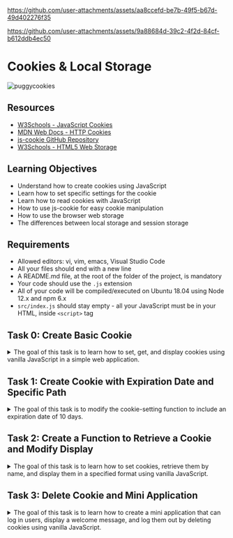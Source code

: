 
https://github.com/user-attachments/assets/aa8ccefd-be7b-49f5-b67d-49d402276f35

https://github.com/user-attachments/assets/9a88684d-39c2-4f2d-84cf-b612ddb4ec50
# Cookies & Local Storage


![puggycookies](https://github.com/user-attachments/assets/e2a1fc2a-da7b-45a4-b5d5-a0a2063c5620)



## Resources
- [W3Schools - JavaScript Cookies](https://www.w3schools.com/js/js_cookies.asp)
- [MDN Web Docs - HTTP Cookies](https://developer.mozilla.org/en-US/docs/Web/HTTP/Cookies)
- [js-cookie GitHub Repository](https://github.com/js-cookie/js-cookie)
- [W3Schools - HTML5 Web Storage](https://www.w3schools.com/html/html5_webstorage.asp)

## Learning Objectives
- Understand how to create cookies using JavaScript
- Learn how to set specific settings for the cookie
- Learn how to read cookies with JavaScript
- How to use js-cookie for easy cookie manipulation
- How to use the browser web storage
- The differences between local storage and session storage

## Requirements
- Allowed editors: vi, vim, emacs, Visual Studio Code
- All your files should end with a new line
- A README.md file, at the root of the folder of the project, is mandatory
- Your code should use the `.js` extension
- All of your code will be compiled/executed on Ubuntu 18.04 using Node 12.x and npm 6.x
- `src/index.js` should stay empty - all your JavaScript must be in your HTML, inside `<script>` tag

## Task 0: Create Basic Cookie
<details>
<summary>
The goal of this task is to learn how to set, get, and display cookies using vanilla JavaScript in a simple web application.</summary>

### Task Details
 
   - **Install your development environment:**
     - Install `webpack-dev-server` by running `npm install webpack-dev-server --save-dev` (if you have some errors of missing dependencies, install these packages: `npm i -D webpack` and `npm i -D webpack-cli`)
     - Create an empty file `src/index.js`
     - Run your server with `node_modules/.bin/webpack-dev-server`
   - **In a file `0-index.html`, create a basic HTML template:**
     - Add two text inputs, with the id `firstname` and `email`
     - Add one button with the text “Log me in” that will call the function `setCookies`
     - Add one button with the text “Show the cookies” that will call the function `showCookies`
   - **Create a function `setCookies`:**
     - It should set the cookie `firstname` with the value in the firstname input
     - It should set the cookie `email` with the value in the email input
   - **Create a function `showCookies`:**
     - It should create a DOM element `p`
     - It should set the inner HTML with `Cookies:` and the value of the cookie
     - It should append the paragraph at the bottom of the page

### Installation

1. **Set up your development environment**:
    - Ensure you have Node.js installed. 
    - Install `webpack-dev-server` by running:
      ```bash
      npm install webpack-dev-server --save-dev
      ```
    - If you encounter any errors of missing dependencies, run:
      ```bash
      npm i -D webpack
      npm i -D webpack-cli
      ```
    - Create an empty file `src/index.js`:
     
    - Create a `webpack.config.js` file in the root directory with the following content:
      ```javascript
      const path = require('path');

      module.exports = {
        entry: './src/index.js',
        output: {
          filename: 'main.js',
          path: path.resolve(__dirname, 'dist'),
        },
        mode: 'development',
        devServer: {
          static: {
            directory: __dirname,  // Serve from the root directory
          },
          port: 8080,
        },
      };
      ```

2. **Run your server**:
    - Start the webpack-dev-server:
      ```bash
      npm start
      ```

### Implementation

1. **0-index.html**:
   In the root directory:

   ```html
   <!DOCTYPE html>
   <html lang="en">
   <head>
       <meta charset="UTF-8">
       <meta name="viewport" content="width=device-width, initial-scale=1.0">
       <title>0-index.html</title>
       <style>
           body {
               margin: 20px;
               font-family: "Times New Roman", Times, serif;
               font-weight: bold;
           }
           h1, h2 {
               margin-bottom: 10px;
           }
           input {
               margin-right: 10px;
               padding: 5px;
               border: 1px solid gray;
           }
           button {
               padding: 5px 10px;
               background-color: white;
               border: 1px solid gray;
               border-radius: 5px;
               color: black;
               cursor: pointer;
               font-weight: bold;
               box-shadow: 2px 2px 5px rgba(0, 0, 0, 0.1);
           }
           button:hover {
               background-color: #f0f0f0;
           }
       </style>
   </head>
   <body>
       <h1>Login to the website</h1>
       <input type="text" id="firstname" placeholder="Firstname">
       <input type="email" id="email" placeholder="Email">
       <button onclick="setCookies()">Log me in</button>
       
       <h2>Cookies</h2>
       <button onclick="showCookies()">Show the cookies</button>

       <script>
           function setCookies() {
               const firstname = document.getElementById('firstname').value;
               const email = document.getElementById('email').value;
               document.cookie = `firstname=${firstname};path=/`;
               document.cookie = `email=${email};path=/`;
           }

           function showCookies() {
               const cookies = document.cookie.split('; ').reduce((acc, cookie) => {
                   const [name, value] = cookie.split('=');
                   acc[name] = value;
                   return acc;
               }, {});

               const p = document.createElement('p');
               p.innerHTML = `Cookies: ${JSON.stringify(cookies)}`;
               document.body.appendChild(p);
           }
       </script>
   </body>
   </html>
   ```

### Explanation

#### Installation Explanation

1. **Node.js and npm**: These are essential tools for JavaScript development, providing a runtime environment and package management.
2. **webpack-dev-server**: This is a development server that provides live reloading for your web application, making development faster and easier.
3. **`src/index.js`**: This is the entry point for webpack, but it remains empty for this project as all JavaScript is included directly in the HTML file.
4. **`webpack.config.js`**: This configuration file tells webpack how to bundle your application and where to serve the content from. The `devServer` section specifies that content should be served from the root directory and sets the port to 8080.

#### HTML and JavaScript Explanation

- **HTML Structure**: The HTML file creates a simple form with input fields for `firstname` and `email`, and buttons to set and display cookies.
- **CSS Styling**: Basic styling is applied to ensure the page looks like the provided example
- **JavaScript Functions**:
  - `setCookies()`: This function reads the values from the input fields and sets them as cookies.
  - `showCookies()`: This function reads the cookies, formats them as a JSON string, and displays them in a new paragraph element.

### Usage

1. **Start the development server**:
   ```bash
   npm start
   ```

2. **Open the browser**:
   Navigate to `http://localhost:8080/0-index.html`.

3. **Test the functionality**:
   - Enter values into the `Firstname` and `Email` input fields.
   - Click the “Log me in” button to set the cookies.
   - Click the “Show the cookies” button to display the cookies on the page.

![Screenshot 2024-07-12 171613](https://github.com/user-attachments/assets/0be00050-dbf2-492b-b435-b281db091f57)


</details>

## Task 1: Create Cookie with Expiration Date and Specific Path

<details>
<summary>The goal of this task is to modify the cookie-setting function to include an expiration date of 10 days.</summary>

### Task Details
   - **Reuse the code from the previous task**
   - **Modify the way you are setting cookies to expire in 10 days**
   - **Requirements**:
     - Access your code with `http://localhost:8080/1-index.html`
     - Use vanilla JavaScript to complete the task

### Implementation

1. **1-index.html**:

   In the root directory:

    ```html
   <!DOCTYPE html>
   <html lang="en">
   <head>
       <meta charset="UTF-8">
       <meta name="viewport" content="width=device-width, initial-scale=1.0">
       <title>1-index.html</title>
       <style>
           body {
               margin: 20px;
               font-family: "Times New Roman", Times, serif;
               font-weight: bold;
           }
           h1, h2 {
               margin-bottom: 10px;
           }
           input {
               margin-right: 10px;
               padding: 5px;
               border: 1px solid gray;
           }
           button {
               padding: 5px 10px;
               background-color: white;
               border: 1px solid gray;
               border-radius: 5px;
               color: black;
               cursor: pointer;
               font-weight: bold;
               box-shadow: 2px 2px 5px rgba(0, 0, 0, 0.1);
           }
           button:hover {
               background-color: #f0f0f0;
           }
       </style>
   </head>
   <body>
       <h1>Login to the website</h1>
       <input type="text" id="firstname" placeholder="Firstname">
       <input type="email" id="email" placeholder="Email">
       <button onclick="setCookies()">Log me in</button>
       
       <h2>Cookies</h2>
       <button onclick="showCookies()">Show the cookies</button>

       <script>
           function setCookies() {
               const firstname = document.getElementById('firstname').value;
               const email = document.getElementById('email').value;
               
               const expirationDate = new Date();
               expirationDate.setTime(expirationDate.getTime() + (10 * 24 * 60 * 60 * 1000)); // 10 days in milliseconds
               const expires = "expires=" + expirationDate.toUTCString();
               
               document.cookie = `firstname=${firstname};${expires};path=/`;
               document.cookie = `email=${email};${expires};path=/`;
           }
           function showCookies() {
               const cookies = document.cookie.split('; ').reduce((acc, cookie) => {
                   const [name, value] = cookie.split('=');
                   acc[name] = value;
                   return acc;
               }, {});

               const p = document.createElement('p');
               p.innerHTML = `Cookies: ${JSON.stringify(cookies)}`;
               document.body.appendChild(p);
           }
       </script>
   </body>
   </html>

### Explanation

- **Expiration Date**: We added code to set the cookies to expire in 10 days.
  - `const expirationDate = new Date();`: Creates a new Date object representing the current date and time.
  - `expirationDate.setTime(expirationDate.getTime() + (10 * 24 * 60 * 60 * 1000));`: Adds 10 days (in milliseconds) to the current time.
  - `const expires = "expires=" + expirationDate.toUTCString();`: Converts the date to a UTC string suitable for setting in a cookie.

### Viewing and Testing Cookies

To verify the expiration date of the cookies, you can check the cookies using your browser's developer tools.

1. **Open your browser's developer tools**:
   - Right-click on the page and select "Inspect" or press `F12`.
   - Navigate to the "Application" tab.
   - Under "Storage", click on "Cookies".
   - Select the URL of your current site.

You should see a list of cookies set by your site, including their names, values, and expiration dates.

### Usage

1. **Start the development server:**
   ```bash
   npm start
   ```
2. **Open your browser** to `http://localhost:8080/1-index.html` and test the functionality:
   - Enter values into the `Firstname` and `Email` input fields.
   - Click the “Log me in” button to set the cookies.
   - Click the “Show the cookies” button to display the cookies on the page.
   - Check the expiration date of the cookies in the browser's developer tools.

![Screenshot 2024-07-12 180149](https://github.com/user-attachments/assets/71ea9638-cb79-4ec9-985c-99396efd37c5)

The screenshot from `http://localhost:8080/1-index.html` shows that the expiration date for the cookies is `2024-07-22T22:57:11.000Z`, which is 10 days from the date when the cookies were generated.

</details>


## Task 2: Create a Function to Retrieve a Cookie and Modify Display

<details>
<summary>The goal of this task is to learn how to set cookies, retrieve them by name, and display them in a specified format using vanilla JavaScript.</summary>

### Task Details
Create a function to retrieve a cookie and modify display
   - **Reuse the code from the previous task**
   - **Create a function `getCookie`:**
     - It accepts `name` as an argument
     - It should return the value of the cookie with the name passed in the argument
     - If the cookie does not exist, it should return an empty string
   - **Modify the function `showCookies`:**
     - It should display the paragraph `Email: EMAIL - Firstname: FIRSTNAME`
   - **Requirements**:
     - Access your code with `http://localhost:8080/2-index.html`
     - Use vanilla JavaScript to complete the task

### Implementation

 `2-index.html`:

   ```html
   <!DOCTYPE html>
   <html lang="en">
   <head>
       <meta charset="UTF-8">
       <meta name="viewport" content="width=device-width, initial-scale=1.0">
       <title>2-index.html</title>
       <style>
           body {
               margin: 20px;
               font-family: "Times New Roman", Times, serif;
               font-weight: bold;
           }
           h1, h2 {
               margin-bottom: 10px;
           }
           input {
               margin-right: 10px;
               padding: 5px;
               border: 1px solid gray;
           }
           button {
               padding: 5px 10px;
               background-color: white;
               border: 1px solid gray;
               border-radius: 5px;
               color: black;
               cursor: pointer;
               font-weight: bold;
               box-shadow: 2px 2px 5px rgba(0, 0, 0, 0.1);
           }
           button:hover {
               background-color: #f0f0f0;
           }
       </style>
   </head>
   <body>
       <h1>Login to the website</h1>
       <input type="text" id="firstname" placeholder="Firstname">
       <input type="email" id="email" placeholder="Email">
       <button onclick="setCookies()">Log me in</button>
       
       <h2>Cookies</h2>
       <button onclick="showCookies()">Show the cookies</button>

       <script>
           function setCookies() {
               const firstname = document.getElementById('firstname').value;
               const email = document.getElementById('email').value;
               
               const expirationDate = new Date();
               expirationDate.setTime(expirationDate.getTime() + (10 * 24 * 60 * 60 * 1000)); // 10 days in milliseconds
               const expires = "expires=" + expirationDate.toUTCString();
               
               document.cookie = `firstname=${firstname};${expires};path=/`;
               document.cookie = `email=${email};${expires};path=/`;
           }

           function getCookie(name) {
               const cookies = document.cookie.split('; ');
               for (let cookie of cookies) {
                   const [cookieName, cookieValue] = cookie.split('=');
                   if (cookieName === name) {
                       return cookieValue;
                   }
               }
               return '';
           }

           function showCookies() {
               const firstname = getCookie('firstname');
               const email = getCookie('email');

               const p = document.createElement('p');
               p.innerHTML = `Email: ${email} - Firstname: ${firstname}`;
               document.body.appendChild(p);
           }
       </script>
   </body>
   </html>
   ```

### Explanation

- **`getCookie(name)`**: This function accepts a cookie name as an argument and returns the value of the cookie with the specified name. If the cookie does not exist, it returns an empty string.
  - `const cookies = document.cookie.split('; ');`: Splits the document cookies into an array.
  - `for (let cookie of cookies)`: Loops through each cookie.
  - `const [cookieName, cookieValue] = cookie.split('=');`: Splits each cookie into its name and value.
  - `if (cookieName === name) { return cookieValue; }`: Checks if the cookie name matches the provided name and returns the value.
  - `return '';`: Returns an empty string if the cookie does not exist.
  
- **Modified `showCookies()`**:
  - Retrieves the `firstname` and `email` cookies using the `getCookie` function.
  - Displays the cookies in the format `Email: EMAIL - Firstname: FIRSTNAME`.

### Usage

1. **Start the development server:**
   ```bash
   npm start
   ```
2. **Open your browser** to `http://localhost:8080/2-index.html` and test the functionality:
   - Enter values into the `Firstname` and `Email` input fields.
   - Click the “Log me in” button to set the cookies.
   - Click the “Show the cookies” button to display the cookies on the page in the specified format.

![Screenshot 2024-07-13 125447](https://github.com/user-attachments/assets/89489759-5a2a-4d7f-a475-414707db2ecd)

![Screenshot 2024-07-13 123816](https://github.com/user-attachments/assets/70a5d166-d768-45f3-835f-d2a49426c8f4)


The implementation was successful as evidenced by the following behaviors:
- When no input is provided, clicking the 'Show the cookies' button results in `Email: - Firstname:`, which indicates that the `getCookie` function correctly returns an empty string when the cookie does not exist.
- When input is provided and the 'Log me in' button is pressed, followed by clicking the 'Show the cookies' button, the output displays `Email: puggilicious@pugs.com - Firstname: puggilicious`, confirming that the cookies are correctly set and retrieved.

</details>

## Task 3: Delete Cookie and Mini Application

<details>
<summary>
The goal of this task is to learn how to create a mini application that can log in users, display a welcome message, and log them out by deleting cookies using vanilla JavaScript.</summary>

### Task Details
In a `3-index.html`:
   - **Reuse your code from the previous task**
   - Add a `div` in HTML that will contain the login form:
     - You can reuse the one you previously wrote
     - It has one `h2`
     - It has two text inputs
     - It has one button
   - Write a function named `showForm`:
     - It should remove the Welcome message if it exists
     - It should show the form
   - Write a function named `hideForm`:
     - It should hide the form
   - Write a function named `deleteCookiesAndShowForm`:
     - It should remove the two cookies
     - It should show the form by calling the `showForm` function
   - Write a function named `showWelcomeMessageOrForm`:
     - If the user is not logged in, the function `showForm` is called
     - If the user is logged in, replace the body of the page with an `h1`
     - It should display `Welcome FIRSTNAME (logout)`
     - `(logout)` should be a link
     - The link font should be displayed in normal weight, italic, and 10px to the right of the message
     - On click, call the function `deleteCookiesAndShowForm`, hide the welcome message, and show the form
   - **Requirements**:
     - Access your code with `http://localhost:8080/3-index.html`
     - Use vanilla JavaScript to complete the task
     - Build the Welcome message with JavaScript without using HTML
     - The login form should look like the provided image
     - When a user is logged in, the page should look like the provided image

### Implementation

### `3-index.html`

```html
<!DOCTYPE html>
<html lang="en">
<head>
    <meta charset="UTF-8">
    <meta name="viewport" content="width=device-width, initial-scale=1.0">
    <title>3-index.html</title>
    <style>
        body {
            margin: 20px;
            font-family: "Times New Roman", Times, serif;
            font-weight: bold;
        }
        h1, h2 {
            margin-bottom: 10px;
        }
        input {
            margin-right: 10px;
            padding: 5px;
            border: 1px solid gray;
        }
        button {
            padding: 5px 10px;
            background-color: white;
            border: 1px solid gray;
            border-radius: 5px;
            color: black;
            cursor: pointer;
            font-weight: bold;
            box-shadow: 2px 2px 5px rgba(0, 0, 0, 0.1);
        }
        button:hover {
            background-color: #f0f0f0;
        }
        .logout {
            font-weight: normal;
            font-style: italic;
            margin-left: 10px;
            cursor: pointer;
        }
    </style>
</head>
<body onload="showWelcomeMessageOrForm()">
    <div id="login-form">
        <h2>Login to the website</h2>
        <input type="text" id="firstname" placeholder="Firstname">
        <input type="email" id="email" placeholder="Email">
        <button onclick="setCookies()">Log me in</button>
    </div>

    <script>
        function setCookies() {
            const firstname = document.getElementById('firstname').value;
            const email = document.getElementById('email').value;
            
            const expirationDate = new Date();
            expirationDate.setTime(expirationDate.getTime() + (10 * 24 * 60 * 60 * 1000)); // 10 days in milliseconds
            const expires = "expires=" + expirationDate.toUTCString();
            
            document.cookie = `firstname=${firstname};${expires};path=/`;
            document.cookie = `email=${email};${expires};path=/`;
            showWelcomeMessageOrForm();
        }

        function getCookie(name) {
            const cookies = document.cookie.split('; ');
            for (let cookie of cookies) {
                const [cookieName, cookieValue] = cookie.split('=');
                if (cookieName === name) {
                    return cookieValue;
                }
            }
            return '';
        }

        function showForm() {
            const welcomeMessage = document.getElementById('welcome-message');
            if (welcomeMessage) {
                welcomeMessage.remove();
            }
            document.getElementById('login-form').style.display = 'block';
        }

        function hideForm() {
            document.getElementById('login-form').style.display = 'none';
        }

        function deleteCookiesAndShowForm() {
            document.cookie = "firstname=; expires=Thu, 01 Jan 1970 00:00:00 UTC; path=/;";
            document.cookie = "email=; expires=Thu, 01 Jan 1970 00:00:00 UTC; path=/;";
            document.getElementById('firstname').value = '';
            document.getElementById('email').value = '';
            showForm();
        }

        function showWelcomeMessageOrForm() {
            const firstname = getCookie('firstname');
            const email = getCookie('email');

            if (!firstname || !email) {
                showForm();
            } else {
                hideForm();
                const welcomeMessage = document.createElement('h1');
                welcomeMessage.id = 'welcome-message';
                welcomeMessage.innerHTML = `Welcome: ${firstname} <span class="logout" onclick="deleteCookiesAndShowForm()">(logout)</span>`;
                document.body.appendChild(welcomeMessage);
            }
        }
    </script>
</body>
</html>
```

### Explanation

- **setCookies()**: This function sets the cookies for `firstname` and `email` with an expiration date of 10 days from the current date.
  - `const expirationDate = new Date();`: Creates a new Date object representing the current date and time.
  - `expirationDate.setTime(expirationDate.getTime() + (10 * 24 * 60 * 60 * 1000));`: Adds 10 days (in milliseconds) to the current time.
  - `const expires = "expires=" + expirationDate.toUTCString();`: Converts the date to a UTC string suitable for setting in a cookie.
  - `document.cookie = `firstname=${firstname};${expires};path=/`;`: Sets the `firstname` cookie with the expiration date.
  - `document.cookie = `email=${email};${expires};path=/`;`: Sets the `email` cookie with the expiration date.
  - `showWelcomeMessageOrForm();`: Calls the `showWelcomeMessageOrForm` function to update the UI.

- **getCookie(name)**: This function retrieves the value of the specified cookie. If the cookie does not exist, it returns an empty string.
  - `const cookies = document.cookie.split('; ');`: Splits the document cookies into an array.
  - `for (let cookie of cookies)`: Loops through each cookie.
  - `const [cookieName, cookieValue] = cookie.split('=');`: Splits each cookie into its name and value.
  - `if (cookieName === name) { return cookieValue; }`: Checks if the cookie name matches the provided name and returns the value.
  - `return '';`: Returns an empty string if the cookie does not exist.

- **showForm()**: This function shows the login form and removes the welcome message if it exists.
  - `const welcomeMessage = document.getElementById('welcome-message');`: Gets the welcome message element.
  - `if (welcomeMessage) { welcomeMessage.remove(); }`: Removes the welcome message if it exists.
  - `document.getElementById('login-form').style.display = 'block';`: Shows the login form.

- **hideForm()**: This function hides the login form.
  - `document.getElementById('login-form').style.display = 'none';`: Hides the login form.

- **deleteCookiesAndShowForm()**: This function deletes the `firstname` and `email` cookies, clears the input fields, and shows the login form.
  - `document.cookie = "firstname=; expires=Thu, 01 Jan 1970 00:00:00 UTC; path=/;";`: Deletes the `firstname` cookie.
  - `document.cookie = "email=; expires=Thu, 01 Jan 1970 00:00:00 UTC; path=/;";`: Deletes the `email` cookie.
  - (The specific date of "Thu, 01 Jan 1970 00:00:00 UTC" is used because it is the epoch time (the start of Unix time), which is the earliest possible date in most computer systems. Setting the cookie's expiration date to this time effectively deletes the cookie, as the expiration date is in the past.)
  - `document.getElementById('firstname').value = '';`: Clears the `firstname` input field.
  - `document.getElementById('email').value = '';`: Clears the `email` input field.
  - `showForm();`: Calls the `showForm` function to show the login form.

- **showWelcomeMessageOrForm()**: This function checks if the user is logged in by verifying if the `firstname` and `email` cookies exist. If the user is logged in, it hides the form and displays the welcome message. If the user is not logged in, it shows the form.
  - `const firstname = getCookie('firstname');`: Gets the `firstname` cookie.
  - `const email = getCookie('email');`: Gets the `email` cookie.


  - `if (!firstname || !email) { showForm(); } else { hideForm(); }`: Checks if the cookies exist. If they do not, it shows the form. If they do, it hides the form.
  - `const welcomeMessage = document.createElement('h1');`: Creates an `h1` element for the welcome message.
  - `welcomeMessage.id = 'welcome-message';`: Sets the id of the welcome message element.
  - `welcomeMessage.innerHTML = `Welcome: ${firstname} <span class="logout" onclick="deleteCookiesAndShowForm()">logout</span>`;`: Sets the inner HTML of the welcome message.
  - `document.body.appendChild(welcomeMessage);`: Appends the welcome message to the body.

### Usage

1. **Start the development server:**
   ```bash
   npm start
   ```
2. **Open your browser** to `http://localhost:8080/3-index.html` and test the functionality:
   - Enter values into the `Firstname` and `Email` input fields.
   - Click the “Log me in” button to set the cookies and display the welcome message.
   - Click the “logout” link to delete the cookies, clear the input fields(not explicitly asked for in the task but included for a polished user experience), and show the login form again.



https://github.com/user-attachments/assets/b8549258-fecf-4b1e-9efe-f7dd672c997c



This video effectively demonstrates the full cycle of logging in, setting cookies, displaying a welcome message, logging out, and verifying the deletion of cookies.

**Video Demonstration of Functionality and Usage**

1. **Initial Login:**
   - The user enters `Pugster` in the `Firstname` input field.
   - The user enters `pugster@pugmail.com` in the `Email` input field.
   - The user clicks the `Log me in` button.
   - The login form is replaced with the message: `Welcome: Pugster (logout)`.

2. **Inspecting Cookies:**
   - The user opens the browser's Developer Tools (Inspect Tools) to show the cookies set by the application.
   - The cookies `firstname` and `email` are displayed with the values `Pugster` and `pugster@pugmail.com` respectively, confirming they were successfully set.

3. **Logout:**
   - The user clicks the `logout` link.
   - The `firstname` and `email` cookies are deleted.
   - The login form is displayed again.

4. **Verification of Cookie Deletion:**
   - The user closes the Developer Tools, refreshes the page, and opens the Developer Tools again.
   - The absence of the `firstname` and `email` cookies confirms they were successfully deleted.

</details>



